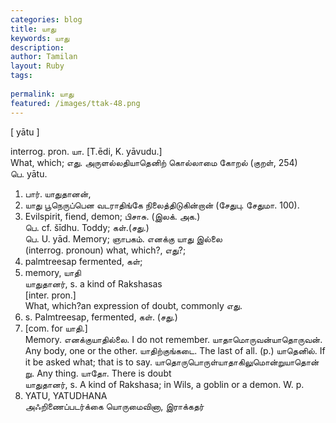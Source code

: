 ```yaml
---
categories: blog
title: யாது
keywords: யாது
description: 
author: Tamilan
layout: Ruby
tags: 
 
permalink: யாது
featured: /images/ttak-48.png
---
```

  
[ yātu ]  
  
interrog. pron. யா. [T.ēdi, K. yāvudu.]  
What, which; எது. அருளல்லதியாதெனிற் கொல்லாமை கோறல் (குறள், 254)  
பெ. yātu.   
1. பார். யாதுதானன்,   
1. யாது பூநெருப்பென வடராதிங்கே நிலைத்திடுகின்றான் (சேதுபு. சேதுமா. 100).   
2. Evilspirit, fiend, demon; பிசாசு. (இலக். அக.)  
பெ. cf. šīdhu. Toddy; கள்.(சது.)  
பெ. U. yād. Memory; ஞாபகம். எனக்கு யாது இல்லை  
(interrog. pronoun) what, which?, எது?;   
2. palmtreesap fermented, கள்;   
3. memory, யாதி  
யாதுதானர், s. a kind of Rakshasas  
[inter. pron.]  
What, which?an expression of doubt, commonly எது.   
2. s. Palmtreesap, fermented, கள். (சது.)   
3. [com. for யாதி.]  
Memory. எனக்குயாதில்லை. I do not remember. யாதாமொருவன்யாதொருவன். Any body, one or the other. யாதிற்குங்கடை. The last of all. (p.) யாதெனில். If it be asked what; that is to say. யாதொருபொருள்யாதாகிலுமொன்றுயாதொன் று. Any thing. யாதோ. There is doubt  
யாதுதானர், s. A kind of Rakshasa; in Wils, a goblin or a demon. W. p.   
684. YATU, YATUDHANA  
அஃறிணைப்படர்க்கை யொருமைவினா, இராக்கதர்